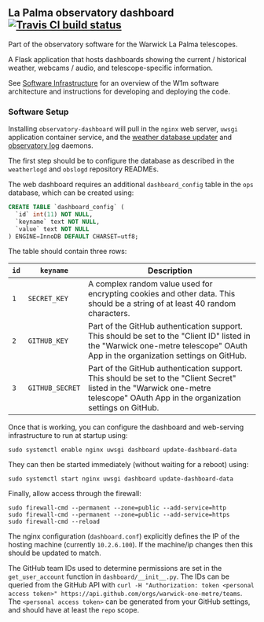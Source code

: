 ## La Palma observatory dashboard [![Travis CI build status](https://travis-ci.org/warwick-one-metre/dashboard.svg?branch=master)](https://travis-ci.org/warwick-one-metre/dashboard)

Part of the observatory software for the Warwick La Palma telescopes.

A Flask application that hosts dashboards showing the current / historical weather, webcams / audio, and telescope-specific information.

See [Software Infrastructure](https://github.com/warwick-one-metre/docs/wiki/Software-Infrastructure) for an overview of the W1m software architecture and instructions for developing and deploying the code.

### Software Setup

Installing `observatory-dashboard` will pull in the `nginx` web server, `uwsgi` application container service, and the [weather database updater](https://github.com/warwick-one-metre/weatherlogd/) and [observatory log](https://github.com/warwick-one-metre/obslogd) daemons.

The first step should be to configure the database as described in the `weatherlogd` and `obslogd` repository READMEs.

The web dashboard requires an additional `dashboard_config` table in the `ops` database, which can be created using:

```sql
CREATE TABLE `dashboard_config` (
  `id` int(11) NOT NULL,
  `keyname` text NOT NULL,
  `value` text NOT NULL
) ENGINE=InnoDB DEFAULT CHARSET=utf8;
```

The table should contain three rows:

| `id` | `keyname`    | Description    |
| ---- | ------------ | -------------- |
| `1`  | `SECRET_KEY` | A complex random value used for encrypting cookies and other data.  This should be a string of at least 40 random characters.|
| `2`  | `GITHUB_KEY` | Part of the GitHub authentication support.  This should be set to the "Client ID" listed in the "Warwick one-metre telescope" OAuth App in the organization settings on GitHub. |
| `3`  | `GITHUB_SECRET` | Part of the GitHub authentication support.  This should be set to the "Client Secret" listed in the "Warwick one-metre telescope" OAuth App in the organization settings on GitHub. |


Once that is working, you can configure the dashboard and web-serving infrastructure to run at startup using:
```
sudo systemctl enable nginx uwsgi dashboard update-dashboard-data
```

They can then be started immediately (without waiting for a reboot) using:
```
sudo systemctl start nginx uwsgi dashboard update-dashboard-data
```

Finally, allow access through the firewall:
```
sudo firewall-cmd --permanent --zone=public --add-service=http
sudo firewall-cmd --permanent --zone=public --add-service=https
sudo firewall-cmd --reload
```

The nginx configuration (`dashboard.conf`) explicitly defines the IP of the hosting machine (currently `10.2.6.100`).
If the machine/ip changes then this should be updated to match.

The GitHub team IDs used to determine permissions are set in the `get_user_account` function in `dashboard/__init__.py`.
The IDs can be queried from the GitHub API with `curl -H "Authorization: token <personal access token>" https://api.github.com/orgs/warwick-one-metre/teams`.  The `<personal access token>` can be generated from your GitHub settings, and should have at least the `repo` scope.

